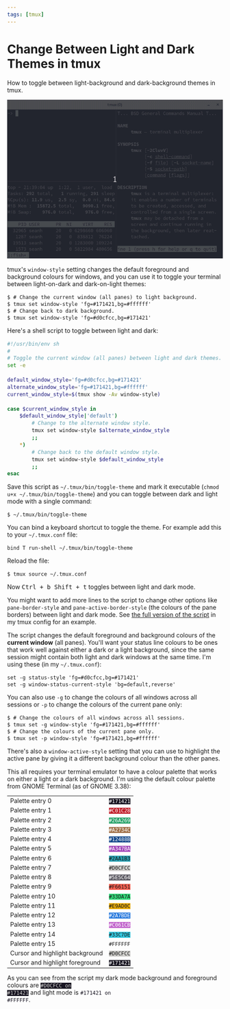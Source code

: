 ```yaml
---
tags: [tmux]
---
```


Change Between Light and Dark Themes in tmux
============================================

<p class="lead" markdown="1">
How to toggle between light-background and dark-background themes in tmux.
</p>

<img src="/assets/videos/tmux-toggle-theme.gif">

tmux's `window-style` setting changes the default foreground and background colours for windows, and you can use it to toggle your terminal between light-on-dark
and dark-on-light themes:

```terminal
$ # Change the current window (all panes) to light background.
$ tmux set window-style 'fg=#171421,bg=#ffffff'
$ # Change back to dark background.
$ tmux set window-style 'fg=#d0cfcc,bg=#171421'
```

Here's a shell script to toggle between light and dark:

```sh
#!/usr/bin/env sh
#
# Toggle the current window (all panes) between light and dark themes.
set -e

default_window_style='fg=#d0cfcc,bg=#171421'
alternate_window_style='fg=#171421,bg=#ffffff'
current_window_style=$(tmux show -Av window-style)

case $current_window_style in
    $default_window_style|'default')
        # Change to the alternate window style.
        tmux set window-style $alternate_window_style
        ;;
    *)
        # Change back to the default window style.
        tmux set window-style $default_window_style
        ;;
esac
```

Save this script as `~/.tmux/bin/toggle-theme` and mark it executable
(`chmod u+x ~/.tmux/bin/toggle-theme`) and you can toggle between dark and
light mode with a single command:

```terminal
$ ~/.tmux/bin/toggle-theme
```

You can bind a keyboard shortcut to toggle the theme. For example add this to
your `~/.tmux.conf` file:

```
bind T run-shell ~/.tmux/bin/toggle-theme
```

Reload the file:

```terminal
$ tmux source ~/.tmux.conf
```

Now <kbd><kbd><kbd>Ctrl</kbd> + <kbd>b</kbd></kbd> <kbd><kbd>Shift</kbd> + <kbd>t</kbd></kbd></kbd> toggles between light and dark mode.

You might want to add more lines to the script to change other options like `pane-border-style` and `pane-active-border-style`
(the colours of the pane borders) between light and dark mode. See [the full version of the script](https://github.com/seanh/tmux/blob/master/bin/toggle-theme)
in my tmux config for an example.

The script changes the default foreground and background colours of the **current window** (all panes).
You'll want your status line colours to be ones that work well against either a dark
or a light background, since the same session might contain both light and dark windows
at the same time. I'm using these (in my `~/.tmux.conf`):

```
set -g status-style 'fg=#d0cfcc,bg=#171421'
set -g window-status-current-style 'bg=default,reverse'
```

You can also use `-g` to change the colours of all windows across all sessions or `-p`
to change the colours of the current pane only:

```terminal
$ # Change the colours of all windows across all sessions.
$ tmux set -g window-style 'fg=#171421,bg=#ffffff'
$ # Change the colours of the current pane only.
$ tmux set -p window-style 'fg=#171421,bg=#ffffff'
```

There's also a `window-active-style` setting that you can use to highlight the active pane by giving it a different background colour than the other panes.

This all requires your terminal emulator to have a colour palette that works on either a light or a dark background. I'm using the default colour palette from
GNOME Terminal (as of GNOME 3.38):

<table>
<tr><td>Palette entry 0</td> <td><code style="background:#171421; color:white;">#171421</code></td></tr>
<tr><td>Palette entry 1</td> <td><code style="background:#C01C28; color:white;">#C01C28</code></td></tr>
<tr><td>Palette entry 2</td> <td><code style="background:#26A269; color:white;">#26A269</code></td></tr>
<tr><td>Palette entry 3</td> <td><code style="background:#A2734C; color:white;">#A2734C</code></td></tr>
<tr><td>Palette entry 4</td> <td><code style="background:#12488B; color:white;">#12488B</code></td></tr>
<tr><td>Palette entry 5</td> <td><code style="background:#A347BA; color:white;">#A347BA</code></td></tr>
<tr><td>Palette entry 6</td> <td><code style="background:#2AA1B3">#2AA1B3</code></td></tr>
<tr><td>Palette entry 7</td> <td><code style="background:#D0CFCC">#D0CFCC</code></td></tr>
<tr><td>Palette entry 8</td> <td><code style="background:#5E5C64; color:white;">#5E5C64</code></td></tr>
<tr><td>Palette entry 9</td> <td><code style="background:#F66151">#F66151</code></td></tr>
<tr><td>Palette entry 10</td> <td><code style="background:#33DA7A">#33DA7A</code></td></tr>
<tr><td>Palette entry 11</td> <td><code style="background:#E9AD0C">#E9AD0C</code></td></tr>
<tr><td>Palette entry 12</td> <td><code style="background:#2A7BDE; color:white;">#2A7BDE</code></td></tr>
<tr><td>Palette entry 13</td> <td><code style="background:#C061CB; color:white;">#C061CB</code></td></tr>
<tr><td>Palette entry 14</td> <td><code style="background:#33C7DE">#33C7DE</code></td></tr>
<tr><td>Palette entry 15</td> <td><code style="background:#FFFFFF">#FFFFFF</code></td></tr>
<tr><td>Cursor and highlight background</td> <td><code style="background:#D0CFCC">#D0CFCC</code></td></tr>
<tr><td>Cursor and highlight foreground</td> <td><code style="background:#171421; color:white;">#171421</code></td></tr>
</table>

<p></p>

As you can see from the script my dark mode background and foreground colours are
<code style="background:#171421; color:#D0CFCC">#D0CFCC on #171421</code>
and light mode is
<code style="background:#FFFFFF; color:#171421">#171421 on #FFFFFF</code>.
